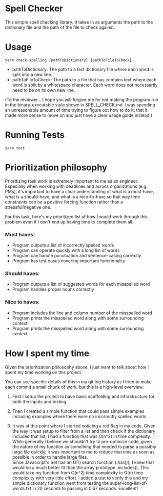 # Spell Checker
This simple spell checking library. It takes in as arguments the path to the dictionary file and the path of the file to check against.

# Usage
`yarn check-spelling {pathToDictionary} {pathToFileToCheck}`

- pathToDictionary: The path to a text dictionary file where each word is split into a new line.
- pathToFileToCheck: The path to a file that has contains text where each word is split by a whitespace character. Each word does not necessarily need to be on its own new line.

(To the reviewer... I hope you will forgive me for not making the program run in the binary-executable style shown in SPELL_CHECK.md. I was spending an unreasonable amount of time trying to figure out how to do it, that it made more sense to move on and just have a clear usage guide instead.)

# Running Tests
`yarn test`

# Prioritization philosophy

Prioritizing task work is extremely important to me as an engineer. Especially when working with deadlines and across organizations (e.g. PMs), it's important to have a clear understanding of what is a must-have, what is a should-have, and what is a nice-to-have so that way time constraints can be a positive forcing function rather than a stressful/negative one. 

For this task, here's my prioritized list of how I would work through this problem even if I don't end up having time to complete them all. 

### Must haves:
- Program outputs a list of incorrectly spelled words
- Program can operate quickly with a long list of words
- Program can handle punctuation and sentence-casing correctly
- Program has test cases covering important functionality

### Should haves:
- Program outputs a list of suggested words for each misspelled word
- Program handles proper nouns correctly

### Nice to haves:
- Program includes the line and column number of the misspelled word
- Program prints the misspelled word along with some surrounding context
- Program prints the misspelled word along with some surrounding context

# How I spent my time

Given the prioritization philosophy above, I just want to talk about how I spent my time working on this project.

You can see specific details of this in my git log history as I tried to make each commit a small chunk of work, but this is a high-level overview.

1. First I setup the project to have basic scaffolding and infrastructure for both the inputs and testing

2. Then I created a simple function that could pass simple examples including examples where there were no incorrectly spelled words

3. It was at this point where I started noticing a red flag in my code. Given the way it was setup to filter from a list and then check if the dictionary included that list, I had a function that was O(n^2) in time complexity. While generally I believe we shouldn't try to pre-optimize code, given the nature of my function as something that needed to parse a possibly large file quickly, it was important to me to reduce that time as soon as possible in order to handle large files.  
Since Javascript's Set has an O(1) search function (.has()), I knew that would be a much better fit than the array prototype .includes(). This would take my function from O(n^2) time complexity to O(n) time complexity with very little effort. I added a test to verify this and my simple dictionary function went from testing the super-long-list-of-words.txt in 20 seconds to passing in 0.67 seconds. Excellent!


